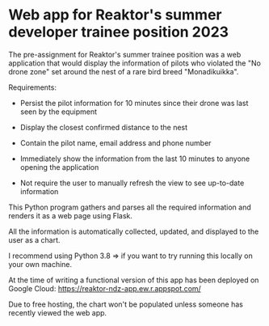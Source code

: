 # Web app for Reaktor's summer developer trainee position 2023

The pre-assignment for Reaktor's summer trainee position was a web application that would display the information of pilots who violated the "No drone zone" set around 
the nest of a rare bird breed "Monadikuikka".

Requirements:

- Persist the pilot information for 10 minutes since their drone was last seen by the equipment

- Display the closest confirmed distance to the nest

- Contain the pilot name, email address and phone number

- Immediately show the information from the last 10 minutes to anyone opening the application

- Not require the user to manually refresh the view to see up-to-date information

This Python program gathers and parses all the required information and renders it as a web page using Flask.

All the information is automatically collected, updated, and displayed to the user as a chart.

I recommend using Python 3.8 => if you want to try running this locally on your own machine.

At the time of writing a functional version of this app has been deployed on Google Cloud: https://reaktor-ndz-app.ew.r.appspot.com/

Due to free hosting, the chart won't be populated unless someone has recently viewed the web app.
